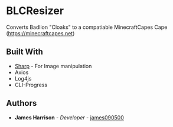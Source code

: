 
# BLCResizer

Converts Badlion "Cloaks" to a compatiable MinecraftCapes Cape (https://minecraftcapes.net)

## Built With

* [Sharp](https://sharp.pixelplumbing.com/) - For Image manipulation
* Axios
* Log4js
* CLI-Progress

## Authors

* **James Harrison** - *Developer* - [james090500](https://github.com/james090500)